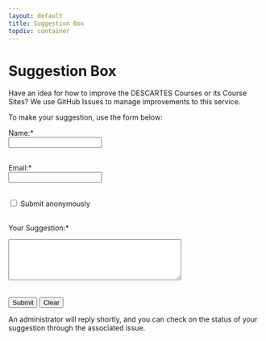 ```yaml
---
layout: default
title: Suggestion Box
topdiv: container
---
```


# Suggestion Box

Have an idea for how to improve the DESCARTES Courses or its Course Sites? We use GitHub Issues to manage improvements to this service.

To make your suggestion, use the form below:

<!-- Load EmailJS -->
<script type="text/javascript"
        src="https://cdn.jsdelivr.net/npm/@emailjs/browser@4/dist/email.min.js">
</script>

<!-- Load Google reCAPTCHA -->
<script src="https://www.google.com/recaptcha/api.js" async defer></script>

<script type="text/javascript">
   (function(){
      emailjs.init({
        publicKey: "YOUR_PUBLIC_KEY",
      });
   })();
</script>

<div id="statusMessage" class="text-success" style="display:none;">Suggestion sent successfully.</div>
<div id="errorMessage" class="text-danger" style="display:none;">Suggestion sending failed.</div>

<form id="suggestionForm">
  <label for="name">Name:</label><span class="text-danger">*</span><br>
  <input type="text" id="name" name="user_name" required><br><br>

  <label for="email">Email:</label><span class="text-danger">*</span><br>
  <input type="email" id="email" name="user_email" required><br><br>

  <input type="checkbox" id="anonymous" name="anonymous">
  <label for="anonymous">Submit anonymously</label><br><br>

  <label for="suggestion">Your Suggestion:</label><span class="text-danger">*</span><br>
  <textarea id="suggestion" name="message" required rows="5" cols="40"></textarea><br><br>

  <!-- Google reCAPTCHA widget -->
  <div class="g-recaptcha" data-sitekey="6LcH3YsrAAAAAIYeuWJzR2ThDEw8-OJ2aZMAaiKJ"></div><br>

  <input type="submit" value="Submit">
  <input type="reset" value="Clear">
</form>

<script>
  const statMsg = document.getElementById('statusMessage');
  const errorMsg = document.getElementById('errorMessage');
  const form = document.getElementById('suggestionForm');
  const anon = document.getElementById('anonymous');
  const nameField = document.getElementById('name');
  const emailField = document.getElementById('email');

  anon.addEventListener('change', function () {
    if (this.checked) {
      nameField.value = 'Anonymous';
      emailField.value = 'anonymous@example.com';
      nameField.disabled = true;
      emailField.disabled = true;
    } else {
      nameField.value = '';
      emailField.value = '';
      nameField.disabled = false;
      emailField.disabled = false;
    }
  });

  // Function to hide status and error messages after 10 seconds
  function hideMessagesAfterDelay() {
    setTimeout(() => {
      statMsg.style.display = 'none';
      errorMsg.style.display = 'none';
    }, 10000); // 10 seconds
  }

  form.addEventListener('submit', function(e) {
    e.preventDefault();

    // Check if CAPTCHA was completed
    const recaptchaResponse = grecaptcha.getResponse();
    if (!recaptchaResponse) {
      errorMsg.textContent = 'Please complete the CAPTCHA.';
      errorMsg.style.display = 'block';
      return;
    }

    // Send form using EmailJS
    emailjs.sendForm('YOUR_SERVICE_ID', 'YOUR_TEMPLATE_ID', this)
      .then(function() {
        console.log('Suggestion sent');
        statMsg.style.display = 'block';
        errorMsg.style.display = 'none';
        grecaptcha.reset();
        hideMessagesAfterDelay(); // Hide success message after 10s
      }, function(error) {
        console.error('Failed to send', error);
        errorMsg.style.display = 'block';
        hideMessagesAfterDelay(); // Hide error message after 10s
      });
  });

form.addEventListener('reset', function(e) {
  e.preventDefault();
  statMsg.style.display = 'none';
  errorMsg.style.display = 'none';
  grecaptcha.reset(); // Reset CAPTCHA on form reset

});

</script>

An administrator will reply shortly, and you can check on the status of your suggestion through the associated issue.
